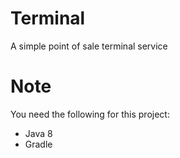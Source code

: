 Terminal
========

A simple point of sale terminal service


Note
====
You need the following for this project:
* Java 8
* Gradle
